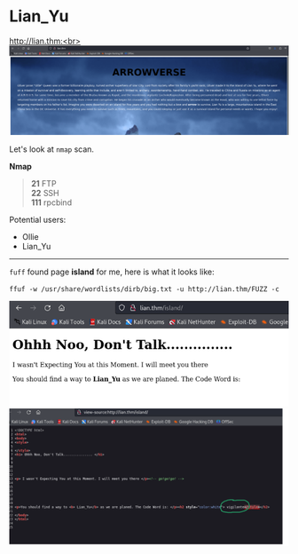 # Lian_Yu
http://lian.thm:<br>
![lian.thm.png](./imgs/lian.thm.png)

Let's look at `nmap` scan.

**Nmap**
> **21** FTP<br>
> **22** SSH<br>
> **111** rpcbind<br>

Potential users:<br>
* Ollie
* Lian_Yu
<hr>

`fuff` found page **island** for me, here is what it looks like:<br>
```
ffuf -w /usr/share/wordlists/dirb/big.txt -u http://lian.thm/FUZZ -c
```
![island.png](./imgs/island.png)<br>
![island.source.png](./imgs/island.source.png)<br>

